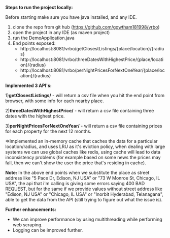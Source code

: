 **Steps to run the project locally:**

Before starting make sure you have java installed, and any IDE.

1) clone the repo from git hub (https://github.com/gowtham181998/vrbo)
2) open the project in any IDE (as maven project)
3) run the DemoApplication.java
4) End points exposed:
   * http://localhost:8081/vrbo/getClosestListings/{place/location}/{radius}
   * http://localhost:8081/vrbo/threeDatesWithHighestPrice/{place/location}/{radius}
   * http://localhost:8081/vrbo/perNightPricesForNextOneYear/{place/location}/{radius}

**Implemented 3 API's:**

1)**getClosestListings/** - will return a csv file when you hit the end point from browser, with some info for each
nearby place.

2)**threeDatesWithHighestPrice/** - will return a csv file containing three dates with the highest price.

3)**perNightPricesForNextOneYear/** - will return a csv file containing prices for each property for the next 12 months.

=>Implemented an in-memory cache that caches the data for a particular location/radius, and uses LRU as it's eviction
policy, when dealing with large systems we can use global caches like redis, using cache will lead to data inconsistency
problems (for example based on some news the prices may fall, then we can't show the user the price that's residing in
cache).

**Note:**
In the above end points when we substitute the place as street address like "5 Pace Dr, Edison, NJ USA" or "73 W Monroe
St, Chicago, IL USA", the api that i'm calling is giving some errors saying 400 BAD REQUEST, but for the same if we
provide values without street address like "Edison, NJ USA" or "Chicago, IL USA" or "Inorbit Hyderabad, Telanagana",
able to get the data from the API (still trying to figure out what the issue is).

**Further enhancements:**

* We can improve performance by using multithreading while performing web scraping.
* Logging can be improved further.